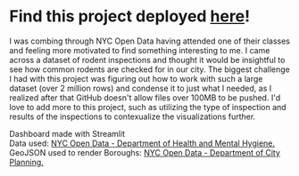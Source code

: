 # Find this project deployed [here](https://nyc-rodent-inspection-dashboard.streamlit.app/)!

I was combing through NYC Open Data having attended one of their classes and feeling more motivated to find something interesting to me. I came across a dataset of rodent inspections and thought it would be insightful to see how common rodents are checked for in our city. The biggest challenge I had with this project was figuring out how to work with such a large dataset (over 2 million rows) and condense it to just what I needed, as I realized after that GitHub doesn't allow files over 100MB to be pushed. I'd love to add more to this project, such as utilizing the type of inspection and results of the inspections to contexualize the visualizations further.

Dashboard made with Streamlit<br>
Data used: [NYC Open Data - Department of Health and Mental Hygiene.](https://data.cityofnewyork.us/Health/Rodent-Inspection/p937-wjvj/about_data)<br>
GeoJSON used to render Boroughs: [NYC Open Data - Department of City Planning.](https://data.cityofnewyork.us/City-Government/Borough-Boundaries/gthc-hcne/data_preview)

